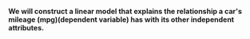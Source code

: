 **We will construct a linear model that explains the relationship a car's mileage (mpg)(dependent variable) has with its other independent attributes.**
